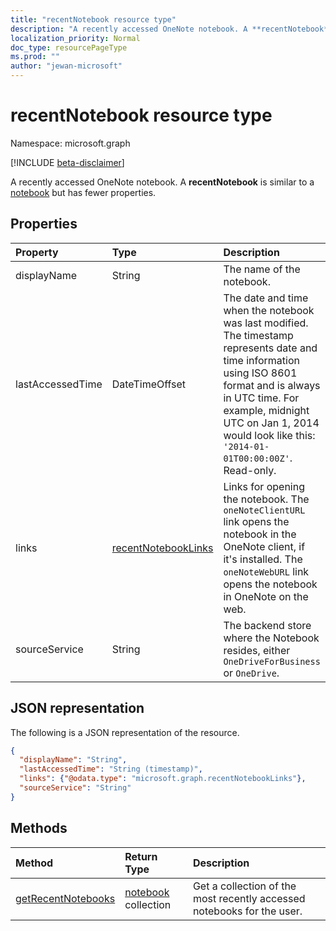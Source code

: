 ```yaml
---
title: "recentNotebook resource type"
description: "A recently accessed OneNote notebook. A **recentNotebook** is similar to a notebook but has fewer properties."
localization_priority: Normal
doc_type: resourcePageType
ms.prod: ""
author: "jewan-microsoft"
---
```


# recentNotebook resource type

Namespace: microsoft.graph

[!INCLUDE [beta-disclaimer](../../includes/beta-disclaimer.md)]

A recently accessed OneNote notebook. A **recentNotebook** is similar to a [notebook](notebook.md) but has fewer properties.

## Properties
| Property	   | Type	|Description|
|:---------------|:--------|:----------|
|displayName|String|The name of the notebook.|
|lastAccessedTime|DateTimeOffset|The date and time when the notebook was last modified. The timestamp represents date and time information using ISO 8601 format and is always in UTC time. For example, midnight UTC on Jan 1, 2014 would look like this: `'2014-01-01T00:00:00Z'`. Read-only.|
|links|[recentNotebookLinks](recentnotebooklinks.md)|Links for opening the notebook. The `oneNoteClientURL` link opens the notebook in the OneNote client, if it's installed. The `oneNoteWebURL` link opens the notebook in OneNote on the web.|
|sourceService|String|The backend store where the Notebook resides, either `OneDriveForBusiness` or `OneDrive`.|

## JSON representation

The following is a JSON representation of the resource.

<!-- {
  "blockType": "resource",
  "optionalProperties": [

  ],
  "@odata.type": "microsoft.graph.recentNotebook"
}-->

```json
{
  "displayName": "String",
  "lastAccessedTime": "String (timestamp)",
  "links": {"@odata.type": "microsoft.graph.recentNotebookLinks"},
  "sourceService": "String"
}

```

## Methods

| Method		   | Return Type	|Description|
|:---------------|:--------|:----------|
|[getRecentNotebooks](../api/notebook-getrecentnotebooks.md) | [notebook](notebook.md) collection | Get a collection of the most recently accessed notebooks for the user. |
